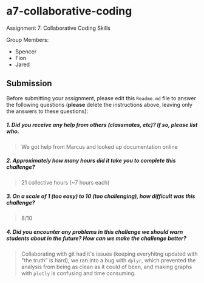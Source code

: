 # a7-collaborative-coding
Assignment 7: Collaborative Coding Skills

Group Members:
 - Spencer
 - Fion
 - Jared


Submission
----------

Before submitting your assignment, please edit this `Readme.md` file to answer the following questions (**please** delete the instructions above, leaving only the answers to these questions):

##### 1. Did you receive any help from others (classmates, etc)? If so, please list who.

> We got help from Marcus and looked up documentation online

##### 2. Approximately how many hours did it take you to complete this challenge?

> 21 collective hours (~7 hours each)

##### 3. On a scale of 1 (too easy) to 10 (too challenging), how difficult was this challenge?

> 8/10

##### 4. Did you encounter any problems in this challenge we should warn students about in the future? How can we make the challenge better?

> Collaborating with git had it's issues (keeping everyhitng updated with "the truth" is hard), we ran into a bug with `dplyr`, which prevented the analysis from being as clean as it could of been, and making graphs with `plotly` is confusing and time consuming.
